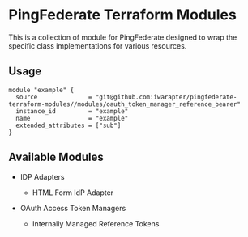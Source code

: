 # PingFederate Terraform Modules

This is a collection of module for PingFederate designed to wrap the specific class implementations for various resources.



## Usage
```hcl
module "example" {
  source              = "git@github.com:iwarapter/pingfederate-terraform-modules//modules/oauth_token_manager_reference_bearer"
  instance_id         = "example"
  name                = "example"
  extended_attributes = ["sub"]
}
```

## Available Modules

- IDP Adapters
    - HTML Form IdP Adapter

 - OAuth Access Token Managers
    - Internally Managed Reference Tokens
